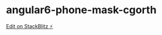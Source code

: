 # angular6-phone-mask-cgorth

[Edit on StackBlitz ⚡️](https://stackblitz.com/edit/angular6-phone-mask-cgorth)